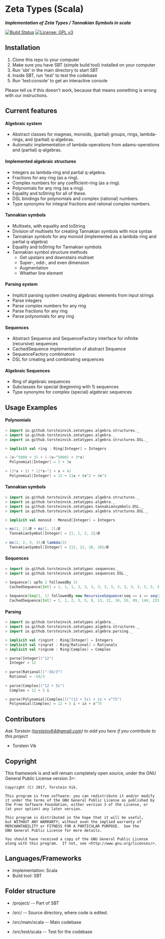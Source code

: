 # Zeta Types (Scala)
***Implementation of Zeta Types / Tannakian Symbols in scala*** <p>
[![Build Status](https://travis-ci.org/torstein-vik/zeta-types-scala.svg?branch=master)](https://travis-ci.org/torstein-vik/zeta-types-scala)
[![License: GPL v3](https://img.shields.io/badge/License-GPL%20v3-blue.svg)](https://www.gnu.org/licenses/gpl-3.0)


## Installation

1. Clone this repo to your computer
2. Make sure you have SBT (simple build tool) installed on your computer
3. Run 'sbt' in the main directory to start SBT
4. Inside SBT, run 'test' to test the codebase 
5. Run 'test:console' to get an interactive console

Please tell us if this doesn't work, because that means something is wrong with our instructions.

## Current features

#### Algebraic system
* Abstract classes for magmas, monoids, (partial) groups, rings, lambda-rings, and (partial) q-algebras.
* Automatic implementation of lambda-operations from adams-operations and (partial) q-algebras.

#### Implemented algebraic structures
* Integers as lambda-ring and partial q-algebra.
* Fractions for any ring (as a ring).
* Complex numbers for any coefficient-ring (as a ring).
* Polynomials for any ring (as a ring).
* Equality and toString for all of these.
* DSL bindings for polynomials and complex (rational) numbers.
* Type synonyms for integral fractions and rational complex numbers. 

#### Tannakian symbols
* Multisets, with equality and toString
* Division of multisets for creating Tannakian symbols with nice syntax
* Tannakian symbols for any monoid (implemented as a lambda-ring and partial q-algebra)
* Equality and toString for Tannakian symbols
* Tannakian symbol structure methods
  * Get upstairs and downstairs multiset
  * Super-, odd-, and even dimension
  * Augmentation
  * Whether line element

#### Parsing system
* Implicit parsing system creating algebraic elements from input strings
* Parse integers
* Parse complex numbers for any ring
* Parse fractions for any ring
* Parse polynomials for any ring

#### Sequences
* Abstract Sequence and SequenceFactory interface for infinite (recursive) sequences
* CachedSequence implementation of abstract Sequence
* SequenceFactory combinators
* DSL for creating and combinating sequences

#### Algebraic Sequences
* Ring of algebraic sequences
* Subclasses for special (beginning with 1) sequences
* Type synonyms for complex (special) algebraic sequences

## Usage Examples

#### Polynomials

```scala
> import io.github.torsteinvik.zetatypes.algebra.structures._
> import io.github.torsteinvik.zetatypes.algebra._
> import io.github.torsteinvik.zetatypes.algebra.structures.DSL._

> implicit val ring : Ring[Integer] = Integers

> (x~^5000 + 3) + (-(x~^5000) + 3*x)
  Polynomial[Integer] = 3 + 3x
  
> (2*x + 3) * (2*x~^2 + x + 4)
  Polynomial[Integer] = 12 + 11x + 8x^2 + 4x^3
```

#### Tannakian symbols

```scala
> import io.github.torsteinvik.zetatypes.algebra.structures._
> import io.github.torsteinvik.zetatypes.algebra._
> import io.github.torsteinvik.zetatypes.tannakiansymbols.DSL._
> import io.github.torsteinvik.zetatypes.algebra.structures.DSL._

> implicit val monoid : Monoid[Integer] = Integers

> ms(1, 2)/Ø + ms(1, 2)/Ø
  TannakianSymbol[Integer] = {1, 1, 2, 2}/Ø
  
> ms(2, 2, 3, 3)/Ø lambda(3)
  TannakianSymbol[Integer] = {12, 12, 18, 18}/Ø
```

#### Sequences

```scala
> import io.github.torsteinvik.zetatypes.sequences._
> import io.github.torsteinvik.zetatypes.sequences.DSL._

> Sequence(1 upTo 2 followedBy 3)
  CachedSequence[Int] = 1, 1, 1, 3, 3, 3, 3, 3, 3, 3, 3, 3, 3, 3, 3, 3, 3, 3, 3, 3, 3, ...
  
> Sequence(Seq(1, 1) followedBy new RecursiveSequence(seq => i => seq(i - 1) + seq(i - 2)))
  CachedSequence[Int] = 1, 1, 2, 3, 5, 8, 13, 21, 34, 55, 89, 144, 233, 377, 610, 987, 1597, 2584, 4181, 6765, 10946, ...
```

#### Parsing

```scala
> import io.github.torsteinvik.zetatypes.algebra._
> import io.github.torsteinvik.zetatypes.algebra.structures._
> import io.github.torsteinvik.zetatypes.algebra.parsing._

> implicit val ringint : Ring[Integer] = Integers
> implicit val ringrat : Ring[Rational] = Rationals
> implicit val ringcom : Ring[Complex] = Complex

> parse[Integer]("12")
  Integer = 12
  
> parse[Rational]("-56/3")
  Rational = -56/3
  
> parse[Complex]("12 + 5i")
  Complex = 12 + 5 i

> parse[Polynomial[Complex]]("(12 + 5i) + ix + x^75")
  Polynomial[Complex] = 12 + 5 i + ix + x^75
```

## Contributors

_Ask Torstein ([torsteinv64@gmail.com](mailto:torsteinv64@gmail.com)) to add you here if you contribute to this project_
* Torstein Vik

## Copyright


This framework is and will remain completely open source, under the GNU General Public License version 3+:

    Copyright (C) 2017, Torstein Vik.

    This program is free software: you can redistribute it and/or modify
    it under the terms of the GNU General Public License as published by
    the Free Software Foundation, either version 3 of the License, or
    (at your option) any later version.

    This program is distributed in the hope that it will be useful,
    but WITHOUT ANY WARRANTY; without even the implied warranty of
    MERCHANTABILITY or FITNESS FOR A PARTICULAR PURPOSE.  See the
    GNU General Public License for more details.

    You should have received a copy of the GNU General Public License
    along with this program.  If not, see <http://www.gnu.org/licenses/>.
    

## Languages/Frameworks

* Implementation: Scala
* Build tool: SBT

## Folder structure

* /project/ -- Part of SBT

* /src/ -- Source directory, where code is edited.
* /src/main/scala -- Main codebase
* /src/test/scala -- Test for the codebase

